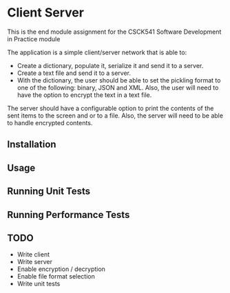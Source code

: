 # Client Server
This is the end module assignment for the CSCK541 Software Development in Practice module

The application is a simple client/server network that is able to:

 - Create a dictionary, populate it, serialize it and send it to a server.
 - Create a text file and send it to a server.
 - With the dictionary, the user should be able to set the pickling format to one of the following: binary, JSON and XML. Also, the user will need to have the option to encrypt the text in a text file.
 
The server should have a configurable option to print the contents of the sent items to the screen and or to a file. Also, the server will need to be able to handle encrypted contents.


## Installation


## Usage


## Running Unit Tests


## Running Performance Tests


## TODO
 - Write client
 - Write server
 - Enable encryption / decryption
 - Enable file format selection
 - Write unit tests


